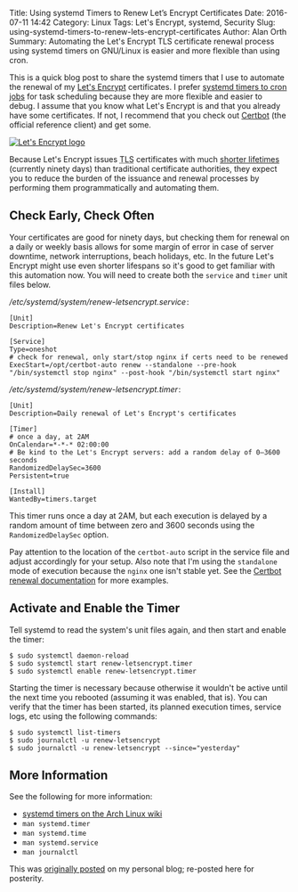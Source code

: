 Title: Using systemd Timers to Renew Let’s Encrypt Certificates
Date: 2016-07-11 14:42
Category: Linux
Tags: Let's Encrypt, systemd, Security
Slug: using-systemd-timers-to-renew-lets-encrypt-certificates
Author: Alan Orth
Summary: Automating the Let's Encrypt TLS certificate renewal process using systemd timers on GNU/Linux is easier and more flexible than using cron.

This is a quick blog post to share the systemd timers that I use to automate the renewal of my [Let's Encrypt](https://letsencrypt.org) certificates. I prefer [systemd timers to cron jobs](https://nairobi.lug.or.ke/2015/06/cron-systemd-timers.html) for task scheduling because they are more flexible and easier to debug. I assume that you know what Let's Encrypt is and that you already have some certificates. If not, I recommend that you check out [Certbot](https://certbot.eff.org) (the official reference client) and get some.

[![Let's Encrypt logo]({static}/images/letsencrypt-systemd-timers/lets-encrypt.png)](https://letsencrypt.org/ "Let's Encrypt homepage")

Because Let's Encrypt issues <abbr title="Transport Layer Security">TLS</abbr> certificates with much [shorter lifetimes](https://letsencrypt.org/2015/11/09/why-90-days.html) (currently ninety days) than traditional certificate authorities, they expect you to reduce the burden of the issuance and renewal processes by performing them programmatically and automating them.

## Check Early, Check Often

Your certificates are good for ninety days, but checking them for renewal on a daily or weekly basis allows for some margin of error in case of server downtime, network interruptions, beach holidays, etc. In the future Let's Encrypt might use even shorter lifespans so it's good to get familiar with this automation now. You will need to create both the `service` and `timer` unit files below.

_/etc/systemd/system/renew-letsencrypt.service_ :

    [Unit]
    Description=Renew Let's Encrypt certificates

    [Service]
    Type=oneshot
    # check for renewal, only start/stop nginx if certs need to be renewed
    ExecStart=/opt/certbot-auto renew --standalone --pre-hook "/bin/systemctl stop nginx" --post-hook "/bin/systemctl start nginx"

_/etc/systemd/system/renew-letsencrypt.timer_ :

    [Unit]
    Description=Daily renewal of Let's Encrypt's certificates

    [Timer]
    # once a day, at 2AM
    OnCalendar=*-*-* 02:00:00
    # Be kind to the Let's Encrypt servers: add a random delay of 0–3600 seconds
    RandomizedDelaySec=3600
    Persistent=true

    [Install]
    WantedBy=timers.target

This timer runs once a day at 2AM, but each execution is delayed by a random amount of time between zero and 3600 seconds using the `RandomizedDelaySec` option.

Pay attention to the location of the `certbot-auto` script in the service file and adjust accordingly for your setup. Also note that I'm using the `standalone` mode of execution because the `nginx` one isn't stable yet. See the [Certbot renewal documentation](https://certbot.eff.org/docs/using.html#renewal) for more examples.

## Activate and Enable the Timer

Tell systemd to read the system's unit files again, and then start and enable the timer:

    $ sudo systemctl daemon-reload
    $ sudo systemctl start renew-letsencrypt.timer
    $ sudo systemctl enable renew-letsencrypt.timer

Starting the timer is necessary because otherwise it wouldn't be active until the next time you rebooted (assuming it was enabled, that is). You can verify that the timer has been started, its planned execution times, service logs, etc using the following commands:

    $ sudo systemctl list-timers
    $ sudo journalctl -u renew-letsencrypt
    $ sudo journalctl -u renew-letsencrypt --since="yesterday"

## More Information

See the following for more information:

* [systemd timers on the Arch Linux wiki](https://wiki.archlinux.org/index.php/Systemd/Timers)
* `man systemd.timer`
* `man systemd.time`
* `man systemd.service`
* `man journalctl`

This was [originally posted](https://mjanja.ch/2016/07/using-systemd-timers-to-renew-lets-encrypt-certificates/) on my personal blog; re-posted here for posterity.
